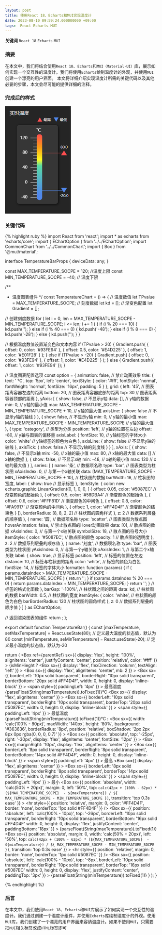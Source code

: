 ```yaml
---
layout: post
title: 使用React 18、Echarts和MUI实现温度计
date: 2023-08-10 09:59:24.000000000 +09:00
tags:  React Echarts MUI
---
```



**关键词** `React 18` `Echarts` `MUI`

### 摘要
在本文中，我们将结合使用`React 18`、`Echarts`和`MUI（Material-UI）`库，展示如何实现一个交互性的温度计。我们将使用`Echarts`绘制温度计的外观，并使用`MUI`创建一个漂亮的用户界面。
本文将详细介绍实现温度计所需的关键代码以及其他必要的步骤，本文会尽可能的提供详细的注释。

### 完成后的样式
![温度计](/assets/images/temperaturebar.jpg '温度计')

### 关键代码

{% highlight ruby %}
import React from 'react';
import * as echarts from 'echarts/core';
import { EChartOption } from '../../EChartOption';
import CommonChart from '../../CommonChart';
import { Box } from '@mui/material';

interface TemperatureBarProps {
  deviceData: any;
}

const MAX_TEMPERATURE_SOCPE = 120; //温度上限
const MIN_TEMPERATURE_SOCPE = -40; // 温度下限

/**
 * 温度图表组件
 */
const TemperatureChart = () => {
  // 温度数值
  let TPvalue = MAX_TEMPERATURE_SOCPE;
  // 刻度数据
  let kd = [];
  // 渐变色配置
  let Gradient = [];

  // 创建刻度数据
  for (
    let i = 0, len = MAX_TEMPERATURE_SOCPE - MIN_TEMPERATURE_SOCPE;
    i <= len;
    i += 1
  ) {
    if (i % 20 === 10) {
      kd.push('');
    } else if (i % 40 === 0) {
      kd.push('-48');
    } else if (i % 8 === 0) {
      kd.push('-28');
    } else {
      kd.push('');
    }
  }

  // 根据温度数值设置渐变色和文本内容
  if (TPvalue > 20) {
    Gradient.push(
      {
        offset: 0,
        color: '#93FE94'
      },
      {
        offset: 0.5,
        color: '#E4D225'
      },
      {
        offset: 1,
        color: '#E01F28'
      }
    );
  } else if (TPvalue > -20) {
    Gradient.push(
      {
        offset: 0,
        color: '#93FE94'
      },
      {
        offset: 1,
        color: '#E4D225'
      }
    );
  } else {
    Gradient.push({
      offset: 1,
      color: '#93FE94'
    });
  }

  // 温度图表配置选项
  const option = {
    animation: false, // 禁止动画效果
    title: {
      text: '  ℃',
      top: '5px',
      left: 'center',
      textStyle: {
        color: '#fff',
        fontStyle: 'normal',
        fontWeight: 'normal',
        fontSize: '16px',
        padding: 5
      }
    },
    grid: {
      left: '45', // 图表距离容器左边的距离
      bottom: 20, // 图表距离容器底部的距离
      top: 30 // 图表距离容器顶部的距离
    },
    yAxis: [
      {
        show: false, // 不显示y轴
        data: [], // y轴的数据
        min: 0, // y轴的最小值
        max: MAX_TEMPERATURE_SOCPE - MIN_TEMPERATURE_SOCPE + 10, // y轴的最大值
        axisLine: {
          show: false // 不显示y轴的轴线
        }
      },
      {
        show: false, // 不显示y轴
        min: 0, // y轴的最小值
        max: MAX_TEMPERATURE_SOCPE - MIN_TEMPERATURE_SOCPE // y轴的最大值
      },
      {
        type: 'category', // 类型为分类
        position: 'left', // y轴的位置在左边
        offset: -80, // y轴与图表的偏移量
        axisLabel: {
          fontSize: 10, // y轴标签的字体大小
          color: 'white' // y轴标签的颜色为白色
        },
        axisLine: {
          show: false // 不显示y轴的轴线
        },
        axisTick: {
          show: false // 不显示y轴的刻度线
        }
      }
    ],
    xAxis: [
      {
        show: false, // 不显示x轴
        min: -50, // x轴的最小值
        max: 80, // x轴的最大值
        data: [] // x轴的数据
      },
      {
        show: false, // 不显示x轴
        min: -48, // x轴的最小值
        max: 120 // x轴的最大值
      }
    ],
    series: [
      {
        name: '条', // 数据项名称
        type: 'bar', // 图表类型为柱状图
        xAxisIndex: 0, // 与第一个x轴关联
        data: [MAX_TEMPERATURE_SOCPE - MIN_TEMPERATURE_SOCPE + 10], // 柱状图的数据
        barWidth: 18, // 柱状图的宽度,
        label: {
          show: true // 显示标签
        },
        itemStyle: {
          color: new echarts.graphic.LinearGradient(0, 1, 0, 0, [
            {
              offset: 0.05,
              color: '#5087EC' // 渐变颜色的起始色
            },
            {
              offset: 0.5,
              color: '#58DBA4' // 渐变颜色的起始色
            },
            {
              offset: 0.6,
              color: '#FFF81D' // 渐变颜色的中间色
            },
            {
              offset: 0.8,
              color: '#FA9917' // 渐变颜色的中间色
            },
            {
              offset: 1,
              color: '#FF4D4F' // 渐变颜色的结束色
            }
          ]),
          borderRadius: [8, 8, 2, 2] // 柱状图的圆角样式
        },
        z: 2 // 数据系列层叠的顺序值
      },
      {
        name: '圆', // 数据项名称
        type: 'scatter', // 图表类型为散点图
        hoverAnimation: false, // 禁止散点图的Hover动画效果
        data: [0], // 散点图的数据
        xAxisIndex: 0, // 与第一个x轴关联
        symbolSize: 18, // 散点图的符号大小
        itemStyle: {
          color: '#5087EC', // 散点图的颜色
          opacity: 1 // 散点图的透明度
        },
        z: 2 // 数据系列层叠的顺序值
      },
      {
        name: '刻度', // 数据项名称
        type: 'bar', // 图表类型为柱状图
        yAxisIndex: 0, // 与第一个y轴关联
        xAxisIndex: 1, // 与第二个x轴关联
        label: {
          show: true, // 显示标签
          position: 'left', // 标签的位置在左边
          distance: 10, // 标签与柱状图的距离
          color: 'white', // 标签的颜色为白色
          fontSize: 14, // 标签的字体大小
          formatter: function (params) {
            if (
              params.dataIndex >
              MAX_TEMPERATURE_SOCPE - MIN_TEMPERATURE_SOCPE
            ) {
              return '';
            }
            if (params.dataIndex % 20 === 0) {
              return params.dataIndex + MIN_TEMPERATURE_SOCPE;
            }
            return '';
          } // 标签的格式化函数
        },
        barGap: '-100%', // 柱状图之间的距离
        data: kd, // 柱状图的数据
        barWidth: 0.5, // 柱状图的宽度
        itemStyle: {
          color: 'white', // 柱状图的颜色为白色
          barBorderRadius: 120 // 柱状图的圆角样式
        },
        z: 0 // 数据系列层叠的顺序值
      }
    ]
  } as EChartOption;

  // 返回渲染图表的组件
  return <CommonChart option={option} width="100%" height="100%" />;
};

export default function TemperatureBar() {
  const [maxTemperature, setMaxTemperature] = React.useState<number>(80); // 定义最大温度的状态值，默认为80
  const [minTemperature, seMinTemperature] = React.useState<number>(-20); // 定义最小温度的状态值，默认为-20

  return (
    <Box
      ref={parentRef}
      sx={{
        display: 'flex',
        height: '100%',
        alignItems: 'center',
        justifyContent: 'center',
        position: 'relative',
        color: '#fff'
      }}
    >
      {isMinHieght ?
        <Box
          sx={{
            display: 'flex',
            flexDirection: 'column',
            textAlign: 'left'
          }}
        >
          <Box
            sx={{
              display: 'flex',
              alignItems: 'center',
              mb: 2
            }}
          >
            <Box
              sx={{
                borderLeft: '10px solid transparent',
                borderRight: '10px solid transparent',
                borderBottom: '20px solid #FF4D4F',
                width: 0,
                height: 0,
                display: 'inline-block'
              }}
            ></Box>
            <span
              style={{
                paddingLeft: '4px'
              }}
            >
             最高温度
              {parseFloat(String(maxTemperature)).toFixed(1)}℃
            </span>
          </Box>
          <Box
            sx={{
              display: 'flex',
              alignItems: 'center'
            }}
          >
            <Box
              sx={{
                borderLeft: '10px solid transparent',
                borderRight: '10px solid transparent',
                borderTop: '20px solid #5087EC',
                width: 0,
                height: 0,
                display: 'inline-block'
              }}
            ></Box>
            <span
              style={{
                paddingLeft: '4px'
              }}
            >
             最低温度
              {parseFloat(String(minTemperature)).toFixed(1)}℃
            </span>
          </Box>
        </Box> :
        <Box
          sx={{
            width: 'calc(100% - 80px)',
            maxWidth: '140px',
            height: '80%',
            background: '#363636',
            borderRadius: '8px',
            position: 'relative',
            boxShadow: '2px 2px 8px 0px rgba(0, 0, 0, 0.7)'
          }}
        >
          <Box
            sx={{
              position: 'absolute',
              top: '-25px',
              right: '-30px',
              display: 'flex',
              alignItems: 'center',
              fontSize: '12px'
            }}
          >
            <Box
              sx={{
                marginRight: '10px',
                display: 'flex',
                alignItems: 'center'
              }}
            >
              <Box
                sx={{
                  borderLeft: '8px solid transparent',
                  borderRight: '8px solid transparent',
                  borderBottom: '14px solid #FF4D4F',
                  width: 0,
                  height: 0,
                  display: 'inline-block'
                }}
              ></Box>
              <span
                style={{
                  paddingLeft: '4px'
                }}
              >
                最高
              </span>
            </Box>
            <Box
              sx={{
                display: 'flex',
                alignItems: 'center'
              }}
            >
              <Box
                sx={{
                  borderLeft: '8px solid transparent',
                  borderRight: '8px solid transparent',
                  borderTop: '14px solid #5087EC',
                  width: 0,
                  height: 0,
                  display: 'inline-block'
                }}
              ></Box>
              <span
                style={{
                  paddingLeft: '4px'
                }}
              >
                最小
              </span>
            </Box>
          </Box>
          <Box
            sx={{
              position: 'absolute',
              width: 'calc(50% + 20px)',
              margin: 0,
              left: '50%',
              top: `calc(42px + (100% - 62px) * (${MAX_TEMPERATURE_SOCPE}  - ${maxTemperature}) / ${
                MAX_TEMPERATURE_SOCPE - MIN_TEMPERATURE_SOCPE
              })`,
              transition: 'top 0.3s ease'
            }}
          >
            <hr
              style={{
                position: 'relative',
                margin: 0,
                color: '#FF4D4F',
                border: 'none',
                borderTop:  '1px solid #FF4D4F' 
              }}
            />
            <Box
              sx={{
                position: 'absolute',
                left: 'calc(100% - 10px)',
                top: '-26px',
                borderLeft: '10px solid transparent',
                borderRight: '10px solid transparent',
                borderBottom:  '16px solid #FF4D4F' 
                width: 0,
                height: 0,
                display: 'flex',
                justifyContent: 'center',
                paddingBottom: '18px'
              }}
            >
              {parseFloat(String(maxTemperature)).toFixed(1)}
            </Box>
          </Box>
          <Box
            sx={{
              position: 'absolute',
              margin: 0,
              width: 'calc(50% + 20px)',
              left: '50%',
              top: `calc(42px + (100% - 62px) * (${MAX_TEMPERATURE_SOCPE}  - ${minTemperature}) / ${
                MAX_TEMPERATURE_SOCPE - MIN_TEMPERATURE_SOCPE
              })`,
              transition: 'top 0.3s ease'
            }}
          >
            <hr
              style={{
                position: 'relative',
                margin: 0,
                border: 'none',
                borderTop:  '1px solid #5087EC' 
              }}
            />
            <Box
              sx={{
                position: 'absolute',
                left: 'calc(100% - 10px)',
                top: '-8px',
                borderLeft: '10px solid transparent',
                borderRight: '10px solid transparent',
                borderTop:  '16px solid #5087EC'
                width: 0,
                height: 0,
                display: 'flex',
                justifyContent: 'center',
                paddingTop: '3px'
              }}
            >
              {parseFloat(String(minTemperature)).toFixed(1)}
            </Box>
          </Box>
          <TemperatureChart />
        </Box>
      }
    </Box>
  );
}

{% endhighlight %}

### 后言
 在本文中，我们使用`React 18`、`Echarts`和`MUI`库展示了如何实现一个交互性的温度计。我们通过创建一个温度计组件，并使用`Echarts`库绘制温度计的外观。使用`MUI`库，我们创建了一个漂亮的用户界面来容纳温度计。如果不使用`MUI`，只需要把`MUI`相关标签改成`HTML`标签即可